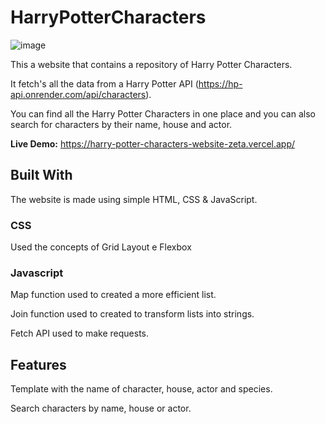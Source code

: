 # HarryPotterCharacters

![image](https://github.com/sthefanyspina/HarryPotterCharacters/assets/125087195/ab68763c-72b9-4f2c-a092-ce380d44983f)

This a website that contains a repository of Harry Potter Characters.

It fetch's all the data from a Harry Potter API (https://hp-api.onrender.com/api/characters). 

You can find all the Harry Potter Characters in one place and you can also search for characters by their name, house and actor.

**Live Demo:** https://harry-potter-characters-website-zeta.vercel.app/

## Built With
The website is made using simple HTML, CSS & JavaScript. 

### CSS
Used the concepts of Grid Layout e Flexbox

### Javascript
Map function used to created a more efficient list.

Join function used to created to transform lists into strings.

Fetch API used to make requests.

## Features
Template with the name of character, house, actor and species.

Search characters by name, house or actor.
